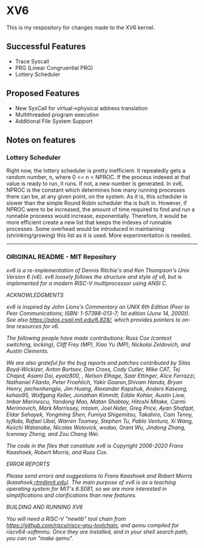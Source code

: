 # XV6

This is my respository for changes made to the XV6 kernel.  

## Successful Features

- Trace Syscall
- PRG (Linear Congruential PRG)
- Lottery Scheduler

## Proposed Features

- New SysCall for virtual->physical address translation
- Multithreaded program execution
- Additional File System Support

## Notes on features

### Lottery Scheduler

Right now, the lottery scheduler is pretty inefficient.  It repeatedly gets a random number, n, where 0 <= n < NPROC.  If the process indexed at that value is ready to run, it runs.  If not, a new number is generated.   In xv6, NPROC is the constant which determines how many running processes there can be, at any given point, on the system.  As it is, this scheduler is slower than the simple Round Robin scheduler tha is built in.  However, if NPROC were to be increased, the amount of time required to find and run a runnable proceess would increase, exponentially.  Therefore, it would be more efficient create a new list that keeps the indexes of runnable processes.  Some overhead would be introduced in maintaining (shrinking/growing) this list as it is used.  More experimentation is needed.

------


### ORIGINAL README - MIT Repository

*xv6 is a re-implementation of Dennis Ritchie's and Ken Thompson's Unix
Version 6 (v6).  xv6 loosely follows the structure and style of v6,
but is implemented for a modern RISC-V multiprocessor using ANSI C.*

*ACKNOWLEDGMENTS*

*xv6 is inspired by John Lions's Commentary on UNIX 6th Edition (Peer
to Peer Communications; ISBN: 1-57398-013-7; 1st edition (June 14,
2000)). See also https://pdos.csail.mit.edu/6.828/, which
provides pointers to on-line resources for v6.*

*The following people have made contributions: Russ Cox (context switching,
locking), Cliff Frey (MP), Xiao Yu (MP), Nickolai Zeldovich, and Austin
Clements.*

*We are also grateful for the bug reports and patches contributed by
Silas Boyd-Wickizer, Anton Burtsev, Dan Cross, Cody Cutler, Mike CAT,
Tej Chajed, Asami Doi, eyalz800, , Nelson Elhage, Saar Ettinger, Alice
Ferrazzi, Nathaniel Filardo, Peter Froehlich, Yakir Goaron,Shivam
Handa, Bryan Henry, jaichenhengjie, Jim Huang, Alexander Kapshuk,
Anders Kaseorg, kehao95, Wolfgang Keller, Jonathan Kimmitt, Eddie
Kohler, Austin Liew, Imbar Marinescu, Yandong Mao, Matan Shabtay,
Hitoshi Mitake, Carmi Merimovich, Mark Morrissey, mtasm, Joel Nider,
Greg Price, Ayan Shafqat, Eldar Sehayek, Yongming Shen, Fumiya
Shigemitsu, Takahiro, Cam Tenny, tyfkda, Rafael Ubal, Warren Toomey,
Stephen Tu, Pablo Ventura, Xi Wang, Keiichi Watanabe, Nicolas
Wolovick, wxdao, Grant Wu, Jindong Zhang, Icenowy Zheng, and Zou Chang
Wei.*

*The code in the files that constitute xv6 is
Copyright 2006-2020 Frans Kaashoek, Robert Morris, and Russ Cox.*

*ERROR REPORTS*

*Please send errors and suggestions to Frans Kaashoek and Robert Morris
(kaashoek,rtm@mit.edu). The main purpose of xv6 is as a teaching
operating system for MIT's 6.S081, so we are more interested in
simplifications and clarifications than new features.*

*BUILDING AND RUNNING XV6*

*You will need a RISC-V "newlib" tool chain from
https://github.com/riscv/riscv-gnu-toolchain, and qemu compiled for
riscv64-softmmu. Once they are installed, and in your shell
search path, you can run "make qemu".*
